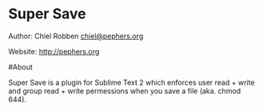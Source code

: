 # Super Save
Author: Chiel Robben <chiel@pephers.org>

Website: http://pephers.org

#About

Super Save is a plugin for Sublime Text 2 which enforces user read + write and
group read + write permessions when you save a file (aka. chmod 644).
